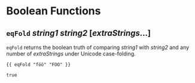 # Boolean Functions

## `eqFold` *string1* *string2* [*extraStrings*...]

`eqFold` returns the boolean truth of comparing *string1* with *string2*
and any number of *extraStrings* under Unicode case-folding.

```text
{{ eqFold "föö" "FOO" }}

true
```
